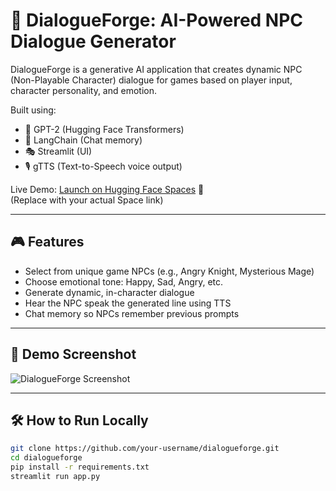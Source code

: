 # 🧠 DialogueForge: AI-Powered NPC Dialogue Generator

DialogueForge is a generative AI application that creates dynamic NPC (Non-Playable Character) dialogue for games based on player input, character personality, and emotion.

Built using:
- 🤖 GPT-2 (Hugging Face Transformers)
- 🧠 LangChain (Chat memory)
- 🎭 Streamlit (UI)
- 🎙️ gTTS (Text-to-Speech voice output)

Live Demo: [Launch on Hugging Face Spaces](https://huggingface.co/spaces/your-username/dialogueforge) 🚀  
(Replace with your actual Space link)

---

## 🎮 Features

- Select from unique game NPCs (e.g., Angry Knight, Mysterious Mage)
- Choose emotional tone: Happy, Sad, Angry, etc.
- Generate dynamic, in-character dialogue
- Hear the NPC speak the generated line using TTS
- Chat memory so NPCs remember previous prompts

---

## 📸 Demo Screenshot

![DialogueForge Screenshot](assets/sample_ui.png)

---

## 🛠️ How to Run Locally

```bash
git clone https://github.com/your-username/dialogueforge.git
cd dialogueforge
pip install -r requirements.txt
streamlit run app.py
